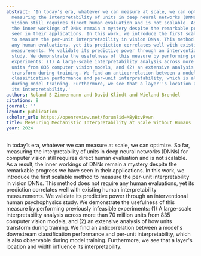```yaml
---
abstract: 'In today’s era, whatever we can measure at scale, we can optimize. So far,
  measuring the interpretability of units in deep neural networks (DNNs) for computer
  vision still requires direct human evaluation and is not scalable. As a result,
  the inner workings of DNNs remain a mystery despite the remarkable progress we have
  seen in their applications. In this work, we introduce the first scalable method
  to measure the per-unit interpretability in vision DNNs. This method does not require
  any human evaluations, yet its prediction correlates well with existing human interpretability
  measurements. We validate its predictive power through an interventional human psychophysics
  study. We demonstrate the usefulness of this measure by performing previously infeasible
  experiments: (1) A large-scale interpretability analysis across more than 70 million
  units from 835 computer vision models, and (2) an extensive analysis of how units
  transform during training. We find an anticorrelation between a model''s downstream
  classification performance and per-unit interpretability, which is also observable
  during model training. Furthermore, we see that a layer''s location and width influence
  its interpretability.'
authors: Roland S Zimmermann and David Klindt and Wieland Brendel
citations: 8
journal: ''
layout: publication
scholar_url: https://openreview.net/forum?id=M8yBcvRvwn
title: Measuring Mechanistic Interpretability at Scale Without Humans
year: 2024
---
```


In today’s era, whatever we can measure at scale, we can optimize. So far, measuring the interpretability of units in deep neural networks (DNNs) for computer vision still requires direct human evaluation and is not scalable. As a result, the inner workings of DNNs remain a mystery despite the remarkable progress we have seen in their applications. In this work, we introduce the first scalable method to measure the per-unit interpretability in vision DNNs. This method does not require any human evaluations, yet its prediction correlates well with existing human interpretability measurements. We validate its predictive power through an interventional human psychophysics study. We demonstrate the usefulness of this measure by performing previously infeasible experiments: (1) A large-scale interpretability analysis across more than 70 million units from 835 computer vision models, and (2) an extensive analysis of how units transform during training. We find an anticorrelation between a model's downstream classification performance and per-unit interpretability, which is also observable during model training. Furthermore, we see that a layer's location and width influence its interpretability.
